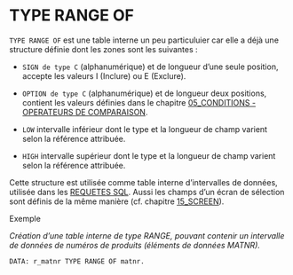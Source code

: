 # **TYPE RANGE OF**

`TYPE RANGE OF` est une table interne un peu particuluier car elle a déjà une structure définie dont les zones sont les suivantes :

- `SIGN de type C` (alphanumérique) et de longueur d’une seule position, accepte les valeurs I (Inclure) ou E (Exclure).

- `OPTION de type C` (alphanumérique) et de longueur deux positions, contient les valeurs définies dans le chapitre [05_CONDITIONS - OPERATEURS DE COMPARAISON](../05_Conditions/01_Operateurs_de_Comparaison.md).

- `LOW` intervalle inférieur dont le type et la longueur de champ varient selon la référence attribuée.

- `HIGH` intervalle supérieur dont le type et la longueur de champ varient selon la référence attribuée.

Cette structure est utilisée comme table interne d’intervalles de données, utilisée dans les [REQUETES SQL](). Aussi les champs d’un écran de sélection sont définis de la même manière (cf. chapitre [15_SCREEN](../15_Screen/README.md)).

Exemple

_Création d’une table interne de type RANGE, pouvant contenir un intervalle de données de numéros de produits (éléments de données MATNR)._

```JS
DATA: r_matnr TYPE RANGE OF matnr.
```
